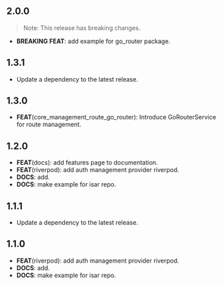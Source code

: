 ## 2.0.0

> Note: This release has breaking changes.

 - **BREAKING** **FEAT**: add example for go_router package.

## 1.3.1

 - Update a dependency to the latest release.

## 1.3.0

 - **FEAT**(core_management_route_go_router): Introduce GoRouterService for route management.

## 1.2.0

 - **FEAT**(docs): add features page to documentation.
 - **FEAT**(riverpod): add auth management provider riverpod.
 - **DOCS**: add.
 - **DOCS**: make example for isar repo.

## 1.1.1

 - Update a dependency to the latest release.

## 1.1.0

 - **FEAT**(riverpod): add auth management provider riverpod.
 - **DOCS**: add.
 - **DOCS**: make example for isar repo.

